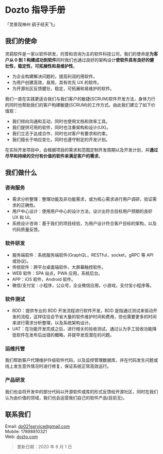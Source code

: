 # Dozto 指导手册

「灵景现神州 鹞子经天飞」

## 我们的使命

灵鹞软件是一家以软件研发，托管和咨询为主的软件科技公司，我们的使命是**为客户从 0 到 1 构建成功到软件**同时我们也通过良好的架构设计**使软件具有良好的健壮性，稳定性，可拓展性和易维护性**。

- 为企业构建解决问题的，提高利润的用软件。
- 为用户创建高效，易用，具有优先 UX 的软件。
- 为开源社区反馈健壮，稳定，可拓展和易维护的软件。

我们一直在实践更适合我们与我们客户的敏捷(SCRUM)软件开发方法，身体力行的同时也帮助我们的客户构建敏捷(SCRUM)的工作方式。由此我们建立了如下价值观：

- 我们倾向沟通和互动，同时也使用文档和效率工具。
- 我们提供可用的软件，同时也注重架构和设计(UX)。
- 我们立志于达成合作，同时也对客户有要求和约束。
- 我们擅长于响应变化，同时也遵守制定的开发计划。

在实际开发项目中，会根据项目的需求和范围定制开发周期以及开发计划，并**通过尽早和持续的交付有价值的软件来满足客户的需求**。

## 我们做什么

### 咨询服务

- 需求分析整理：整理功能及非功能需求，或为核心需求进行用户调研，验证需求的正确性。
- 用户中心设计：使用用户中心的设计方法，设计出符合目标用户预期的良好 UX 和 UI。
- 系统设计咨询：基于我们的项目经验，为用户设计符合客户目标的架构，以及代码质量反馈。

### 软件研发

- 服务端软件：系统服务端软件(GraphQL，RESTful，socket，gRPC 等 API 或协议)。
- 传统软件：跨平台桌面端软件，大屏幕触控软件。
- WEB 软件：SPA 站点，PWA 应用，系统后台。
- APP：iOS 软件，Android 软件。
- 微信/支付宝：小程序，公众号，企业微信应用，小游戏，支付宝小程序等。

### 软件测试

- BDD：提供专业的 BDD 开发流程进行软件开发，BDD 是指通过测试来驱动开发的流程，这样往往会节省大量的软件维护时间和费用，但也需要更多的时间来进行需求分析整理，以及系统架构设计。
- UAT：在功能开发完成之后，进行相关的验收测试，通过认为手工验收功能降低软件在发布后出错的概略，并提早发现潜在的问题。

### 运维托管

我们帮助客户代理维护升级软件代码，以及监控管理数据库，并在代码发生问题或线上发生意外情况时进行修复，保证系统正常高效运行。

### 产品研发

我们也会将开发中的部分代码以开源软件或库的形式反馈给开源社区，同时在我们认为由价值的领域，我们也会运营我们自己的软件产品(目前无)。

## 联系我们

Email: do021service@gmail.com  
Mobile: 17898810321  
Web: [dozto.com](https://www.dozto.com)

> 更新日期：2020 年 6 月 1 日
